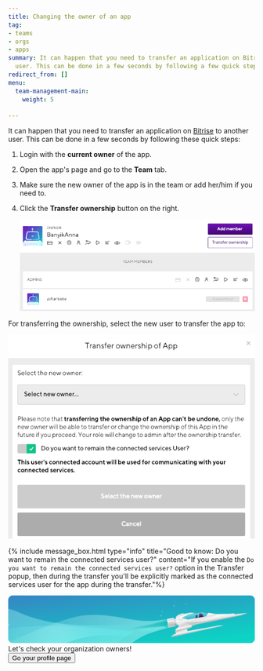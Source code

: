 ```yaml
---
title: Changing the owner of an app
tag:
- teams
- orgs
- apps
summary: It can happen that you need to transfer an application on Bitrise to another
  user. This can be done in a few seconds by following a few quick steps.
redirect_from: []
menu:
  team-management-main:
    weight: 5

---
```

It can happen that you need to transfer an application on [Bitrise](https://www.bitrise.io) to another user. This can be done in a few seconds by following these quick steps:

1. Login with the **current owner** of the app.
2. Open the app's page and go to the **Team** tab.
3. Make sure the new owner of the app is in the team or add her/him if you need to.
4. Click the **Transfer ownership** button on the right.

   ![](/img/change-role.png)

For transferring the ownership, select the new user to transfer the app to:

![](/img/select-owner.png)

{% include message_box.html type="info" title="Good to know: Do you want to remain the connected services user?" content="If you enable the `Do you want to remain the connected services user?` option in the Transfer popup, then during the transfer you'll be explicitly marked as the connected services user for the app during the transfer."%}

<div class="banner">
	<img src="/assets/images/banner-bg-888x170.png" style="border: none;">
	<div class="deploy-text">Let's check your organization owners!</div>
	<a target="_blank" href="https://app.bitrise.io/users/sign_up?utm_source=devcenter&utm_medium=bottom_cta"><button class="button">Go your profile page</button></a>
</div>